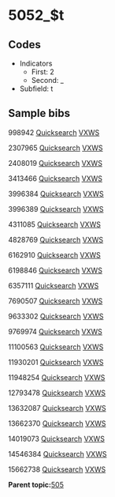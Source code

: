 # 5052\_$t

## Codes

-   Indicators
    -   First: 2
    -   Second: \_
-   Subfield: t

## Sample bibs

998942 [Quicksearch](https://search.library.yale.edu/catalog/998942) [VXWS](http://prodorbis.library.yale.edu:7014/vxws/GetHoldingsService?bibId=998942)

2307965 [Quicksearch](https://search.library.yale.edu/catalog/2307965) [VXWS](http://prodorbis.library.yale.edu:7014/vxws/GetHoldingsService?bibId=2307965)

2408019 [Quicksearch](https://search.library.yale.edu/catalog/2408019) [VXWS](http://prodorbis.library.yale.edu:7014/vxws/GetHoldingsService?bibId=2408019)

3413466 [Quicksearch](https://search.library.yale.edu/catalog/3413466) [VXWS](http://prodorbis.library.yale.edu:7014/vxws/GetHoldingsService?bibId=3413466)

3996384 [Quicksearch](https://search.library.yale.edu/catalog/3996384) [VXWS](http://prodorbis.library.yale.edu:7014/vxws/GetHoldingsService?bibId=3996384)

3996389 [Quicksearch](https://search.library.yale.edu/catalog/3996389) [VXWS](http://prodorbis.library.yale.edu:7014/vxws/GetHoldingsService?bibId=3996389)

4311085 [Quicksearch](https://search.library.yale.edu/catalog/4311085) [VXWS](http://prodorbis.library.yale.edu:7014/vxws/GetHoldingsService?bibId=4311085)

4828769 [Quicksearch](https://search.library.yale.edu/catalog/4828769) [VXWS](http://prodorbis.library.yale.edu:7014/vxws/GetHoldingsService?bibId=4828769)

6162910 [Quicksearch](https://search.library.yale.edu/catalog/6162910) [VXWS](http://prodorbis.library.yale.edu:7014/vxws/GetHoldingsService?bibId=6162910)

6198846 [Quicksearch](https://search.library.yale.edu/catalog/6198846) [VXWS](http://prodorbis.library.yale.edu:7014/vxws/GetHoldingsService?bibId=6198846)

6357111 [Quicksearch](https://search.library.yale.edu/catalog/6357111) [VXWS](http://prodorbis.library.yale.edu:7014/vxws/GetHoldingsService?bibId=6357111)

7690507 [Quicksearch](https://search.library.yale.edu/catalog/7690507) [VXWS](http://prodorbis.library.yale.edu:7014/vxws/GetHoldingsService?bibId=7690507)

9633302 [Quicksearch](https://search.library.yale.edu/catalog/9633302) [VXWS](http://prodorbis.library.yale.edu:7014/vxws/GetHoldingsService?bibId=9633302)

9769974 [Quicksearch](https://search.library.yale.edu/catalog/9769974) [VXWS](http://prodorbis.library.yale.edu:7014/vxws/GetHoldingsService?bibId=9769974)

11100563 [Quicksearch](https://search.library.yale.edu/catalog/11100563) [VXWS](http://prodorbis.library.yale.edu:7014/vxws/GetHoldingsService?bibId=11100563)

11930201 [Quicksearch](https://search.library.yale.edu/catalog/11930201) [VXWS](http://prodorbis.library.yale.edu:7014/vxws/GetHoldingsService?bibId=11930201)

11948254 [Quicksearch](https://search.library.yale.edu/catalog/11948254) [VXWS](http://prodorbis.library.yale.edu:7014/vxws/GetHoldingsService?bibId=11948254)

12793478 [Quicksearch](https://search.library.yale.edu/catalog/12793478) [VXWS](http://prodorbis.library.yale.edu:7014/vxws/GetHoldingsService?bibId=12793478)

13632087 [Quicksearch](https://search.library.yale.edu/catalog/13632087) [VXWS](http://prodorbis.library.yale.edu:7014/vxws/GetHoldingsService?bibId=13632087)

13662370 [Quicksearch](https://search.library.yale.edu/catalog/13662370) [VXWS](http://prodorbis.library.yale.edu:7014/vxws/GetHoldingsService?bibId=13662370)

14019073 [Quicksearch](https://search.library.yale.edu/catalog/14019073) [VXWS](http://prodorbis.library.yale.edu:7014/vxws/GetHoldingsService?bibId=14019073)

14546384 [Quicksearch](https://search.library.yale.edu/catalog/14546384) [VXWS](http://prodorbis.library.yale.edu:7014/vxws/GetHoldingsService?bibId=14546384)

15662738 [Quicksearch](https://search.library.yale.edu/catalog/15662738) [VXWS](http://prodorbis.library.yale.edu:7014/vxws/GetHoldingsService?bibId=15662738)

**Parent topic:**[505](../../tags/505/505.md)

